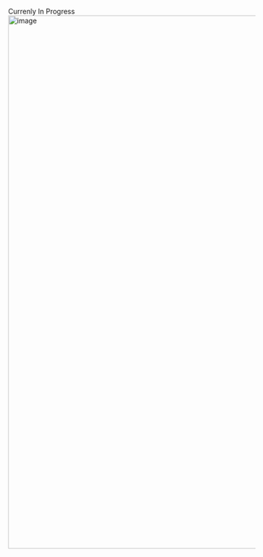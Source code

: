 Currenly In Progress
<img width="2122" height="1086" alt="image" src="https://github.com/user-attachments/assets/673bb07c-693a-47c3-8a27-8e3605c61b1c" />
